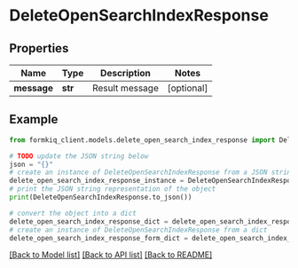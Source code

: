 # DeleteOpenSearchIndexResponse


## Properties

Name | Type | Description | Notes
------------ | ------------- | ------------- | -------------
**message** | **str** | Result message | [optional] 

## Example

```python
from formkiq_client.models.delete_open_search_index_response import DeleteOpenSearchIndexResponse

# TODO update the JSON string below
json = "{}"
# create an instance of DeleteOpenSearchIndexResponse from a JSON string
delete_open_search_index_response_instance = DeleteOpenSearchIndexResponse.from_json(json)
# print the JSON string representation of the object
print(DeleteOpenSearchIndexResponse.to_json())

# convert the object into a dict
delete_open_search_index_response_dict = delete_open_search_index_response_instance.to_dict()
# create an instance of DeleteOpenSearchIndexResponse from a dict
delete_open_search_index_response_form_dict = delete_open_search_index_response.from_dict(delete_open_search_index_response_dict)
```
[[Back to Model list]](../README.md#documentation-for-models) [[Back to API list]](../README.md#documentation-for-api-endpoints) [[Back to README]](../README.md)



